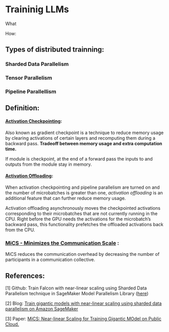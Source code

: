 # Traininig LLMs

What

How:

## Types of distributed trainning:



### Sharded Data Parallelism



### Tensor Parallelism



### Pipeline Parallellism

 



## Definition:

#### [Activation Checkpointing](https://docs.aws.amazon.com/sagemaker/latest/dg/model-parallel-extended-features-pytorch-activation-checkpointing.html): 

Also known as gradient checkpoint is a technique to reduce memory usage by clearing activations of certain layers and recomputing them during a backward pass. **Tradeoff between memory usage and extra computation time.** 

If module is checkpoint, at the end of a forward pass the inputs to and outputs from the module stay in memory.

#### [Activation Offloading](https://docs.aws.amazon.com/sagemaker/latest/dg/model-parallel-extended-features-pytorch-activation-offloading.html): 

When activation checkpointing and pipeline parallelism are turned on and the number of microbatches is greater than one, *activation offloading* is an additional feature that can further reduce memory usage. 

Activation offloading asynchronously moves the checkpointed activations corresponding to their microbatches that are not currently running in the CPU. Right before the GPU needs the activations for the microbatch’s backward pass, this functionality prefetches the offloaded activations back from the CPU.

### [MiCS - Minimizes the Communication Scale](https://arxiv.org/pdf/2205.00119.pdf) : 

MiCS reduces the communication overhead by decreasing the number of participants in a communication collective.

## References:

[1] Github: Train Falcon with near-linear scaling using Sharded Data Parallelism technique in SageMaker Model Parallelism Library ([here](https://github.com/aws/amazon-sagemaker-examples/tree/main/training/distributed_training))

[2] Blog: [Train gigantic models with near-linear scaling using sharded data parallelism on Amazon SageMaker](https://aws.amazon.com/blogs/machine-learning/train-gigantic-models-with-near-linear-scaling-using-sharded-data-parallelism-on-amazon-sagemaker/) 

[3] Paper: [MiCS: Near-linear Scaling for Training Gigantic MOdel on Public Cloud.](https://arxiv.org/pdf/2205.00119.pdf)